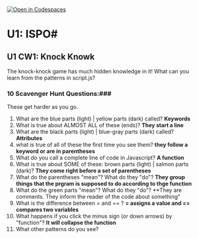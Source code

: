 [![Open in Codespaces](https://classroom.github.com/assets/launch-codespace-2972f46106e565e64193e422d61a12cf1da4916b45550586e14ef0a7c637dd04.svg)](https://classroom.github.com/open-in-codespaces?assignment_repo_id=15832019)
# U1: ISPO#
## U1 CW1: Knock Knowk ##
The knock-knock game has much hidden knowledge in it!  What can you learn from the patterns in script.js?
### 10 Scavenger Hunt Questions:###
These get harder as you go.  
1. What are the blue parts (light) | yellow parts (dark) called?
**Keywords**
2. What is true about ALMOST ALL of these (ends)?
**They start a line**
3. What are the black parts (light) | blue-gray parts (dark) called?
**Attributes**
4. what is true of all of these the first time you see them? 
**they follow a keyword or are in parentheses**
5. What do you call a complete line of code in Javascript? 
**A function**
6. What is true about SOME of these: brown parts (light) | salmon parts (dark)?
**They come right before a set of parentheses**
7. What do the parentheses "mean"?  What do they "do"?
**They group things that the prgram is supposed to do according to thge function**
8. What do the green parts "mean"?  What do they "do"?
**They are comments. They inform the reader of the code about something"
9. What is the difference between = and == ?
**= assigns a value and == compares two variables**
10. What happens if you click the minus sign (or down arrows) by "function"?
**It will collapse the function**
11. What other patterns do you see? 
